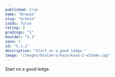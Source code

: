 ```yaml
---
published: true
name: "Breeze"
slug: "breeze"
isSds: false
rating: 0
gradings: "1"
boulder: "5.1"
zone: 5
id: "5.1.2"
description: "Start on a good ledge."
image: "/images/boulders/kaze/kaze-2-w3264w.jpg"
---
```


Start on a good ledge.
